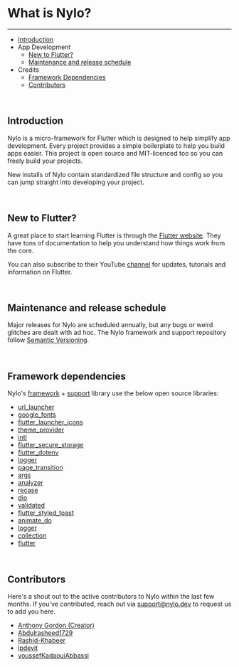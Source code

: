 # What is Nylo?

---

<a name="section-1"></a>
- [Introduction](#introduction "Introduction")
- App Development
	- [New to Flutter?](#new-to-flutter "New to Flutter?")
	- [Maintenance and release schedule](#maintenance-and-release-schedule "Maintenance and release schedule")
- Credits
	- [Framework Dependencies](#framework-dependencies "Framework Dependencies")
	- [Contributors](#contributors "Contributors")


<a name="introduction"></a>
<br>
## Introduction

Nylo is a micro-framework for Flutter which is designed to help simplify app development. Every project provides a simple boilerplate to help you build apps easier.
This project is open source and MIT-licenced too so you can freely build your projects.

New installs of Nylo contain standardized file structure and config so you can jump straight into developing your project.

<a name="new-to-flutter"></a>
<br>

## New to Flutter?

A great place to start learning Flutter is through the <a href="https://flutter.dev" target="_BLANK">Flutter website</a>. 
They have tons of documentation to help you understand how things work from the core. 

You can also subscribe to their YouTube <a href="https://www.youtube.com/c/flutterdev/featured" target="_BLANK">channel</a> for updates, tutorials and information on Flutter.


<a name="maintenance-and-release-schedule"></a>
<br>

## Maintenance and release schedule

Major releases for Nylo are scheduled annually, but any bugs or weird glitches are dealt with ad hoc. 
The Nylo framework and support repository follow <a href="https://semver.org" target="_BLANK">Semantic Versioning</a>.

<a name="framework-dependencies"></a>
<br>

## Framework dependencies

Nylo's <a href="https://github.com/nylo-core/framework" target="_BLANK">framework</a> + <a href="https://github.com/nylo-core/support" target="_BLANK">support</a> library use the below open source libraries:

- [url\_launcher](https://pub.dev/packages/url_launcher)
- [google\_fonts](https://pub.dev/packages/google_fonts)
- [flutter\_launcher\_icons](https://pub.dev/packages/flutter_launcher_icons)
- [theme\_provider](https://pub.dev/packages/theme_provider)
- [intl](https://pub.dev/packages/intl)
- [flutter\_secure\_storage](https://pub.dev/packages/flutter_secure_storage)
- [flutter\_dotenv](https://pub.dev/packages/flutter_dotenv)
- [logger](https://pub.dev/packages/logger)
- [page\_transition](https://pub.dev/packages/page_transition)
- [args](https://pub.dev/packages/args)
- [analyzer](https://pub.dev/packages/analyzer)
- [recase](https://pub.dev/packages/recase)
- [dio](https://pub.dev/packages/dio)
- [validated](https://pub.dev/packages/validated)
- [flutter\_styled\_toast](https://pub.dev/packages/flutter_styled_toast)
- [animate_do](https://pub.dev/packages/animate_do)
- [logger](https://pub.dev/packages/logger)
- [collection](https://github.com/flutter/collection)
- [flutter](https://github.com/flutter/flutter)

<a name="contributors"></a>
<br>

## Contributors

Here's a shout out to the active contributors to Nylo within the last few months. If you've contributed, reach out via <a href="mailto:support@nylo.dev">support@nylo.dev</a> to request us to add you here.

- <a href="https://github.com/agordn52" target="_blank">Anthony Gordon (Creator)</a>
- <a href="https://github.com/Abdulrasheed1729" target="_blank">Abdulrasheed1729</a>
- <a href="https://github.com/Rashid-Khabeer" target="_blank">Rashid-Khabeer</a>
- <a href="https://github.com/lpdevit" target="_blank">lpdevit</a>
- <a href="https://github.com/youssefKadaouiAbbassi" target="_blank">youssefKadaouiAbbassi</a>
